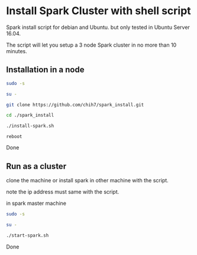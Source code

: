 # Install Spark Cluster with shell script

Spark install script for debian and Ubuntu. but only tested in Ubuntu Server 16.04.

The script will let you setup a 3 node Spark cluster in no more than 10 minutes.

## Installation in a node


```sh
sudo -s
```

```sh
su -
```

```sh
git clone https://github.com/chih7/spark_install.git
```

```sh
cd ./spark_install
```

```sh
./install-spark.sh
```

```
reboot
```

Done

## Run as a cluster

clone the machine or install spark in other machine with the script.

note the ip address must same with the script.

in spark master machine

```sh
sudo -s
```

```sh
su -
```

```sh
./start-spark.sh
```

Done
